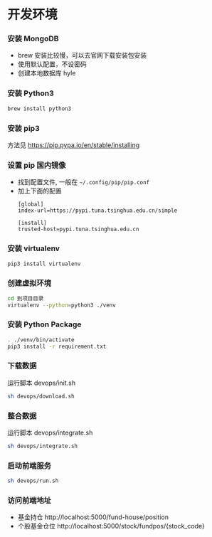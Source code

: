 # 开发环境

### 安装 MongoDB
  - brew 安装比较慢，可以去官网下载安装包安装
  - 使用默认配置，不设密码
  - 创建本地数据库 hyle

### 安装 Python3
  ```bash
  brew install python3
  ```

### 安装 pip3
  方法见 https://pip.pypa.io/en/stable/installing

### 设置 pip 国内镜像
  - 找到配置文件, 一般在 `~/.config/pip/pip.conf`
  - 加上下面的配置
    ```
    [global]
    index-url=https://pypi.tuna.tsinghua.edu.cn/simple

    [install]
    trusted-host=pypi.tuna.tsinghua.edu.cn
    ```

### 安装 virtualenv
  ```bash
  pip3 install virtualenv
  ```

### 创建虚拟环境
  ```bash
  cd 到项目目录
  virtualenv --python=python3 ./venv
  ```

### 安装 Python Package
  ```bash
  . ./venv/bin/activate
  pip3 install -r requirement.txt
  ```

### 下载数据
运行脚本 devops/init.sh
```bash
sh devops/download.sh
```

### 整合数据
运行脚本 devops/integrate.sh
```bash
sh devops/integrate.sh
```

### 启动前端服务
```bash
sh devops/run.sh
```

### 访问前端地址
- 基金持仓    http://localhost:5000/fund-house/position
- 个股基金仓位 http://localhost:5000/stock/fundpos/{stock_code}
